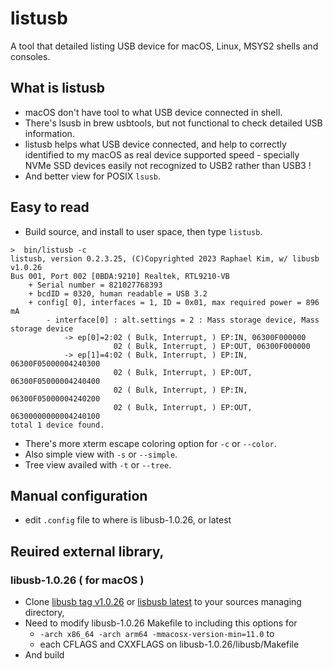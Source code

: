 # listusb

A tool that detailed listing USB device for macOS, Linux, MSYS2 shells and consoles.

## What is listusb

* macOS don't have tool to what USB device connected in shell.
* There's lsusb in brew usbtools, but not functional to check detailed USB information.
* listusb helps what USB device connected, and help to correctly identified to my macOS as real device supported speed - specially NVMe SSD devices easily not recognized to USB2 rather than USB3 !
* And better view for POSIX `lsusb`.

## Easy to read

* Build source, and install to user space, then type `listusb`.

```
>  bin/listusb -c
listusb, version 0.2.3.25, (C)Copyrighted 2023 Raphael Kim, w/ libusb v1.0.26
Bus 001, Port 002 [0BDA:9210] Realtek, RTL9210-VB
    + Serial number = 821027768393
    + bcdID = 0320, human readable = USB 3.2
    + config[ 0], interfaces = 1, ID = 0x01, max required power = 896 mA
        - interface[0] : alt.settings = 2 : Mass storage device, Mass storage device
            -> ep[0]=2:02 ( Bulk, Interrupt, ) EP:IN, 06300F000000
                       02 ( Bulk, Interrupt, ) EP:OUT, 06300F000000
            -> ep[1]=4:02 ( Bulk, Interrupt, ) EP:IN, 06300F05000004240300
                       02 ( Bulk, Interrupt, ) EP:OUT, 06300F05000004240400
                       02 ( Bulk, Interrupt, ) EP:IN, 06300F05000004240200
                       02 ( Bulk, Interrupt, ) EP:OUT, 06300000000004240100
total 1 device found.
```

* There's more xterm escape coloring option for `-c` or `--color`.
* Also simple view with `-s` or `--simple`.
* Tree view availed with `-t` or `--tree`.

## Manual configuration

* edit `.config` file to where is libusb-1.0.26, or latest

## Reuired external library,

### libusb-1.0.26 ( for macOS )

* Clone [libusb tag v1.0.26](https://github.com/libusb/libusb/tree/v1.0.26) or [lisbusb latest](https://github.com/libusb/libusb) to your sources managing directory,
* Need to modify libusb-1.0.26 Makefile to including this options for
  - `-arch x86_64 -arch arm64 -mmacosx-version-min=11.0` to
  - each CFLAGS and CXXFLAGS on libusb-1.0.26/libusb/Makefile
* And build
